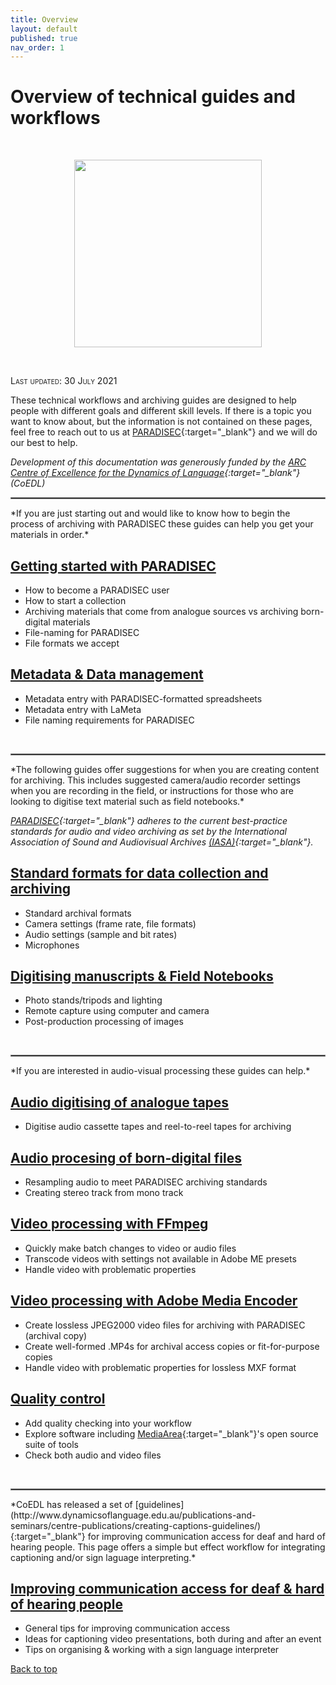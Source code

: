 ```yaml
---
title: Overview
layout: default
published: true
nav_order: 1
---
```


# Overview of technical guides and workflows

<br>
<p align="center">
  <img width="300" src="images/Revox_front.gif">
</p>
<br>

<span style="font-variant:small-caps;">Last updated: 30 July 2021</span>

These technical workflows and archiving guides are designed to help people with different goals and different skill levels. If there is a topic you want to know about, but the information is not contained on these pages, feel free to reach out to us at [PARADISEC](mailto:admin@paradisec.org.au){:target="_blank"} and we will do our best to help. 

*Development of this documentation was generously funded by the [ARC Centre of Excellence for the Dynamics of Language](https://www.dynamicsoflanguage.edu.au/){:target="_blank"} (CoEDL)*
<br>
<hr style="border:1px solid grey">
*If you are just starting out and would like to know how to begin the process of archiving with PARADISEC these guides can help you get your materials in order.*

## [Getting started with PARADISEC](https://paradisec-archive.github.io/PARADISEC_workflows/02_getting-started.html)
* How to become a PARADISEC user
* How to start a collection
* Archiving materials that come from analogue sources vs archiving born-digital materials
* File-naming for PARADISEC
* File formats we accept

## [Metadata & Data management](https://paradisec-archive.github.io/PARADISEC_workflows/03_data_management.html)
* Metadata entry with PARADISEC-formatted spreadsheets
* Metadata entry with LaMeta
* File naming requirements for PARADISEC
<br>
<hr style="border:1px solid grey">
*The following guides offer suggestions for when you are creating content for archiving. This includes suggested camera/audio recorder settings when you are recording in the field, or instructions for those who are looking to digitise text material such as field notebooks.*

*[PARADISEC](https://paradisec.org){:target="_blank"} adheres to the current best-practice standards for audio and video archiving as set by the International Association of Sound and Audiovisual Archives [(IASA)](https://www.iasa-web.org/){:target="_blank"}.*

## [Standard formats for data collection and archiving](https://paradisec-archive.github.io/PARADISEC_workflows/04_standard_formats.html)
* Standard archival formats 
* Camera settings (frame rate, file formats)
* Audio settings (sample and bit rates) 
* Microphones

## [Digitising manuscripts & Field Notebooks](https://paradisec-archive.github.io/PARADISEC_workflows/05_digitising_manuscripts.html)
* Photo stands/tripods and lighting
* Remote capture using computer and camera
* Post-production processing of images
<br>
<hr style="border:1px solid grey">
*If you are interested in audio-visual processing these guides can help.*

## [Audio digitising of analogue tapes](https://paradisec-archive.github.io/PARADISEC_workflows/06_audio_digitising.html)
* Digitise audio cassette tapes and reel-to-reel tapes for archiving

## [Audio procesing of born-digital files](https://paradisec-archive.github.io/PARADISEC_workflows/07_audio_processing.html)
* Resampling audio to meet PARADISEC archiving standards
* Creating stereo track from mono track

## [Video processing with FFmpeg](https://paradisec-archive.github.io/PARADISEC_workflows/08_video_processing_FFmpeg.html)
* Quickly make batch changes to video or audio files
* Transcode videos with settings not available in Adobe ME presets
* Handle video with problematic properties

## [Video processing with Adobe Media Encoder](https://paradisec-archive.github.io/PARADISEC_workflows/09_video_processing_AdobeME.html)
* Create lossless JPEG2000 video files for archiving with PARADISEC (archival copy)
* Create well-formed .MP4s for archival access copies or fit-for-purpose copies
* Handle video with problematic properties for lossless MXF format

## [Quality control](https://paradisec-archive.github.io/PARADISEC_workflows/10_quality_control.html)
* Add quality checking into your workflow
* Explore software including [MediaArea](https://mediaarea.net/){:target="_blank"}'s open source suite of tools
* Check both audio and video files

<br>
<hr style="border:1px solid grey">
*CoEDL has released a set of [guidelines](http://www.dynamicsoflanguage.edu.au/publications-and-seminars/centre-publications/creating-captions-guidelines/){:target="_blank"} for improving communication access for deaf and hard of hearing people. This page offers a simple but effect workflow for integrating captioning and/or sign laguage interpreting.* 

## [Improving communication access for deaf & hard of hearing people](https://paradisec-archive.github.io/PARADISEC_workflows/11_improving_communication_access.html)
* General tips for improving communication access 
* Ideas for captioning video presentations, both during and after an event
* Tips on organising & working with a sign language interpreter

[Back to top](#)